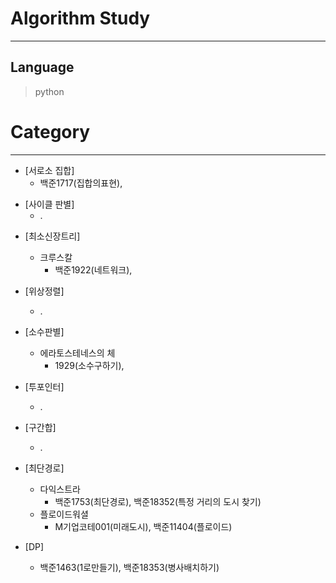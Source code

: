 # Algorithm Study
------------
## Language
> python
# Category 
------------
+ [서로소 집합]
  + 백준1717(집합의표현),

* [사이클 판별]
  * .

+ [최소신장트리]
  + 크루스칼
    + 백준1922(네트워크),

+ [위상정렬]
  + .

+ [소수판별]
  + 에라토스테네스의 체
    + 1929(소수구하기),

+ [투포인터]
  + .

+ [구간합]
  + .

+ [최단경로]
  + 다익스트라
    + 백준1753(최단경로), 백준18352(특정 거리의 도시 찾기)
  + 플로이드워셜
    + M기업코테001(미래도시), 백준11404(플로이드) 

+ [DP]
  + 백준1463(1로만들기), 백준18353(병사배치하기)

